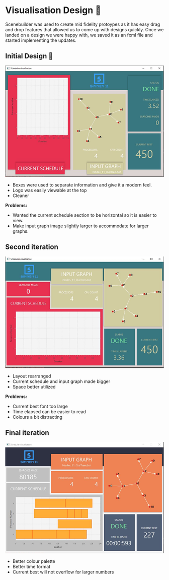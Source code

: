 # Visualisation Design  👀
Scenebuilder was used to create mid fidelity protoypes as it has easy drag and drop
features that allowed us to come up with designs quickly.
Once we landed on a design we were happy with, we saved it as an fxml file and started
implementing the updates.

## Initial Design 👶

![](../img/Visualisation1.JPG)

- Boxes were used to separate information and give it a modern feel.
- Logo was easily viewable at the top
- Cleaner

**Problems:**
- Wanted the current schedule section to be horizontal so it is easier to view.
- Make input graph image slightly larger to accommodate for larger graphs.

## Second iteration

![](../img/Visualisation2.JPG)

- Layout rearranged
- Current schedule and input graph made bigger
- Space better utilized

**Problems:**
- Current best font too large
- Time elapsed can be easier to read
- Colours a bit distracting

## Final iteration

![](../img/Visualisation3.JPG)

- Better colour palette
- Better time format
- Current best will not overflow for larger numbers
